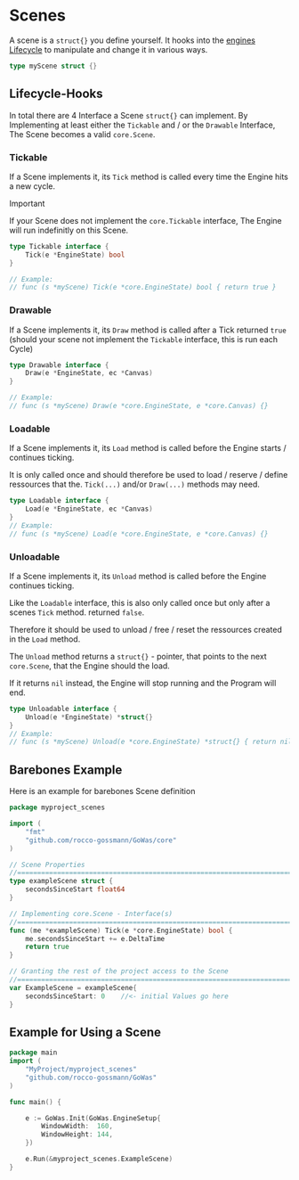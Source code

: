 # Scenes

A scene is a `struct{}` you define yourself. It hooks into the
[engines Lifecycle](./EngineLifecycle.md) to manipulate and change it in various
ways.

```go
type myScene struct {}
```

## Lifecycle-Hooks

In total there are 4 Interface a Scene `struct{}` can implement. By Implementing
at least either the `Tickable` and / or the `Drawable` Interface, The Scene
becomes a valid `core.Scene`.

### Tickable

If a Scene implements it, its `Tick` method is called every time the Engine hits
a new cycle.

> [!important] 
> If your Scene does not implement the `core.Tickable` interface,
> The Engine will run indefinitly on this Scene.

```go
type Tickable interface {
    Tick(e *EngineState) bool
}

// Example:
// func (s *myScene) Tick(e *core.EngineState) bool { return true }
```

### Drawable

If a Scene implements it, its `Draw` method is called after a Tick returned
`true` (should your scene not implement the `Tickable` interface, this is run
each Cycle)

```go
type Drawable interface {
    Draw(e *EngineState, ec *Canvas)
}

// Example:
// func (s *myScene) Draw(e *core.EngineState, e *core.Canvas) {}
```

### Loadable

If a Scene implements it, its `Load` method is called before the Engine
starts / continues ticking.

It is only called once and should therefore be used to load / reserve / define
ressources that the. `Tick(...)` and/or `Draw(...)` methods may need.

```go
type Loadable interface {
    Load(e *EngineState, ec *Canvas)
}
// Example:
// func (s *myScene) Load(e *core.EngineState, e *core.Canvas) {}
```

### Unloadable

If a Scene implements it, its `Unload` method is called before the Engine
continues ticking.

Like the `Loadable` interface, this is also only called once but only after a
scenes `Tick` method. returned `false`.

Therefore it should be used to unload / free / reset the ressources created in the `Load` method.

The `Unload` method returns a `struct{}` - pointer, that points to the next
`core.Scene`, that the Engine should the load.

If it returns `nil` instead, the Engine will stop running and the Program will
end.

```go
type Unloadable interface {
    Unload(e *EngineState) *struct{}
}
// Example:
// func (s *myScene) Unload(e *core.EngineState) *struct{} { return nil }
```

## Barebones Example

Here is an example for barebones Scene definition

```go
package myproject_scenes

import (
    "fmt"
    "github.com/rocco-gossmann/GoWas/core"
)

// Scene Properties
//==============================================================================
type exampleScene struct {
    secondsSinceStart float64
}

// Implementing core.Scene - Interface(s)
//==============================================================================
func (me *exampleScene) Tick(e *core.EngineState) bool {
    me.secondsSinceStart += e.DeltaTime
    return true
}

// Granting the rest of the project access to the Scene
//==============================================================================
var ExampleScene = exampleScene{
    secondsSinceStart: 0    //<- initial Values go here
}
```

## Example for Using a Scene 

```go
package main
import (
    "MyProject/myproject_scenes"
    "github.com/rocco-gossmann/GoWas"
)

func main() {

    e := GoWas.Init(GoWas.EngineSetup{
        WindowWidth:  160,
        WindowHeight: 144,
    })

    e.Run(&myproject_scenes.ExampleScene)
}
```

